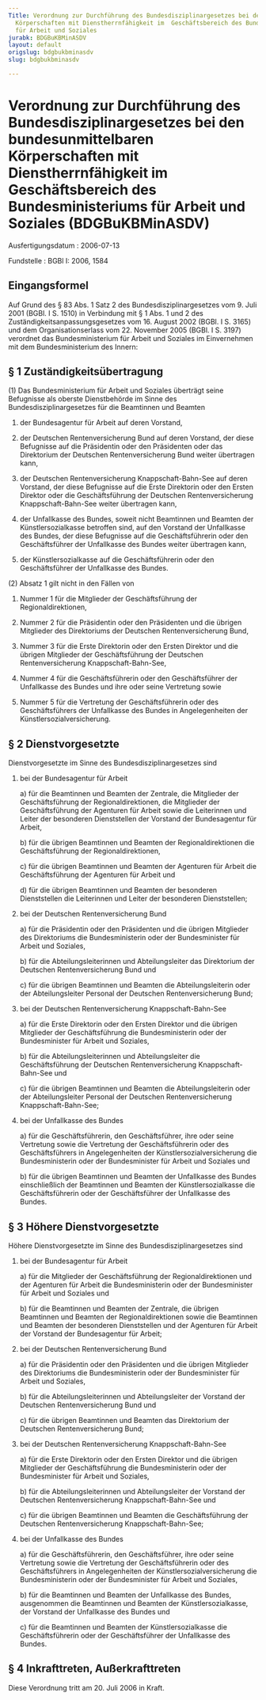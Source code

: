 ```yaml
---
Title: Verordnung zur Durchführung des Bundesdisziplinargesetzes bei den bundesunmittelbaren
  Körperschaften mit Dienstherrnfähigkeit im  Geschäftsbereich des Bundesministeriums
  für Arbeit und Soziales
jurabk: BDGBuKBMinASDV
layout: default
origslug: bdgbukbminasdv
slug: bdgbukbminasdv

---
```


# Verordnung zur Durchführung des Bundesdisziplinargesetzes bei den bundesunmittelbaren Körperschaften mit Dienstherrnfähigkeit im  Geschäftsbereich des Bundesministeriums für Arbeit und Soziales (BDGBuKBMinASDV)

Ausfertigungsdatum
:   2006-07-13

Fundstelle
:   BGBl I: 2006, 1584



## Eingangsformel

Auf Grund des § 83 Abs. 1 Satz 2 des Bundesdisziplinargesetzes vom 9.
Juli 2001 (BGBl. I S. 1510) in Verbindung mit § 1 Abs. 1 und 2 des
Zuständigkeitsanpassungsgesetzes vom 16. August 2002 (BGBl. I S. 3165)
und dem Organisationserlass vom 22. November 2005 (BGBl. I S. 3197)
verordnet das Bundesministerium für Arbeit und Soziales im
Einvernehmen mit dem Bundesministerium des Innern:


## § 1 Zuständigkeitsübertragung

(1) Das Bundesministerium für Arbeit und Soziales überträgt seine
Befugnisse als oberste Dienstbehörde im Sinne des
Bundesdisziplinargesetzes für die Beamtinnen und Beamten

1.  der Bundesagentur für Arbeit auf deren Vorstand,


2.  der Deutschen Rentenversicherung Bund auf deren Vorstand, der diese
    Befugnisse auf die Präsidentin oder den Präsidenten oder das
    Direktorium der Deutschen Rentenversicherung Bund weiter übertragen
    kann,


3.  der Deutschen Rentenversicherung Knappschaft-Bahn-See auf deren
    Vorstand, der diese Befugnisse auf die Erste Direktorin oder den
    Ersten Direktor oder die Geschäftsführung der Deutschen
    Rentenversicherung Knappschaft-Bahn-See weiter übertragen kann,


4.  der Unfallkasse des Bundes, soweit nicht Beamtinnen und Beamten der
    Künstlersozialkasse betroffen sind, auf den Vorstand der Unfallkasse
    des Bundes, der diese Befugnisse auf die Geschäftsführerin oder den
    Geschäftsführer der Unfallkasse des Bundes weiter übertragen kann,


5.  der Künstlersozialkasse auf die Geschäftsführerin oder den
    Geschäftsführer der Unfallkasse des Bundes.




(2) Absatz 1 gilt nicht in den Fällen von

1.  Nummer 1 für die Mitglieder der Geschäftsführung der
    Regionaldirektionen,


2.  Nummer 2 für die Präsidentin oder den Präsidenten und die übrigen
    Mitglieder des Direktoriums der Deutschen Rentenversicherung Bund,


3.  Nummer 3 für die Erste Direktorin oder den Ersten Direktor und die
    übrigen Mitglieder der Geschäftsführung der Deutschen
    Rentenversicherung Knappschaft-Bahn-See,


4.  Nummer 4 für die Geschäftsführerin oder den Geschäftsführer der
    Unfallkasse des Bundes und ihre oder seine Vertretung sowie


5.  Nummer 5 für die Vertretung der Geschäftsführerin oder des
    Geschäftsführers der Unfallkasse des Bundes in Angelegenheiten der
    Künstlersozialversicherung.





## § 2 Dienstvorgesetzte

Dienstvorgesetzte im Sinne des Bundesdisziplinargesetzes sind

1.  bei der Bundesagentur für Arbeit

    a)  für die Beamtinnen und Beamten der Zentrale, die Mitglieder der
        Geschäftsführung der Regionaldirektionen, die Mitglieder der
        Geschäftsführung der Agenturen für Arbeit sowie die Leiterinnen und
        Leiter der besonderen Dienststellen der Vorstand der Bundesagentur für
        Arbeit,


    b)  für die übrigen Beamtinnen und Beamten der Regionaldirektionen die
        Geschäftsführung der Regionaldirektionen,


    c)  für die übrigen Beamtinnen und Beamten der Agenturen für Arbeit die
        Geschäftsführung der Agenturen für Arbeit und


    d)  für die übrigen Beamtinnen und Beamten der besonderen Dienststellen
        die Leiterinnen und Leiter der besonderen Dienststellen;





2.  bei der Deutschen Rentenversicherung Bund

    a)  für die Präsidentin oder den Präsidenten und die übrigen Mitglieder
        des Direktoriums die Bundesministerin oder der Bundesminister für
        Arbeit und Soziales,


    b)  für die Abteilungsleiterinnen und Abteilungsleiter das Direktorium der
        Deutschen Rentenversicherung Bund und


    c)  für die übrigen Beamtinnen und Beamten die Abteilungsleiterin oder der
        Abteilungsleiter Personal der Deutschen Rentenversicherung Bund;





3.  bei der Deutschen Rentenversicherung Knappschaft-Bahn-See

    a)  für die Erste Direktorin oder den Ersten Direktor und die übrigen
        Mitglieder der Geschäftsführung die Bundesministerin oder der
        Bundesminister für Arbeit und Soziales,


    b)  für die Abteilungsleiterinnen und Abteilungsleiter die
        Geschäftsführung der Deutschen Rentenversicherung Knappschaft-Bahn-See
        und


    c)  für die übrigen Beamtinnen und Beamten die Abteilungsleiterin oder der
        Abteilungsleiter Personal der Deutschen Rentenversicherung
        Knappschaft-Bahn-See;





4.  bei der Unfallkasse des Bundes

    a)  für die Geschäftsführerin, den Geschäftsführer, ihre oder seine
        Vertretung sowie die Vertretung der Geschäftsführerin oder des
        Geschäftsführers in Angelegenheiten der Künstlersozialversicherung die
        Bundesministerin oder der Bundesminister für Arbeit und Soziales und


    b)  für die übrigen Beamtinnen und Beamten der Unfallkasse des Bundes
        einschließlich der Beamtinnen und Beamten der Künstlersozialkasse die
        Geschäftsführerin oder der Geschäftsführer der Unfallkasse des Bundes.








## § 3 Höhere Dienstvorgesetzte

Höhere Dienstvorgesetzte im Sinne des Bundesdisziplinargesetzes sind

1.  bei der Bundesagentur für Arbeit

    a)  für die Mitglieder der Geschäftsführung der Regionaldirektionen und
        der Agenturen für Arbeit die Bundesministerin oder der Bundesminister
        für Arbeit und Soziales und


    b)  für die Beamtinnen und Beamten der Zentrale, die übrigen Beamtinnen
        und Beamten der Regionaldirektionen sowie die Beamtinnen und Beamten
        der besonderen Dienststellen und der Agenturen für Arbeit der Vorstand
        der Bundesagentur für Arbeit;





2.  bei der Deutschen Rentenversicherung Bund

    a)  für die Präsidentin oder den Präsidenten und die übrigen Mitglieder
        des Direktoriums die Bundesministerin oder der Bundesminister für
        Arbeit und Soziales,


    b)  für die Abteilungsleiterinnen und Abteilungsleiter der Vorstand der
        Deutschen Rentenversicherung Bund und


    c)  für die übrigen Beamtinnen und Beamten das Direktorium der Deutschen
        Rentenversicherung Bund;





3.  bei der Deutschen Rentenversicherung Knappschaft-Bahn-See

    a)  für die Erste Direktorin oder den Ersten Direktor und die übrigen
        Mitglieder der Geschäftsführung die Bundesministerin oder der
        Bundesminister für Arbeit und Soziales,


    b)  für die Abteilungsleiterinnen und Abteilungsleiter der Vorstand der
        Deutschen Rentenversicherung Knappschaft-Bahn-See und


    c)  für die übrigen Beamtinnen und Beamten die Geschäftsführung der
        Deutschen Rentenversicherung Knappschaft-Bahn-See;





4.  bei der Unfallkasse des Bundes

    a)  für die Geschäftsführerin, den Geschäftsführer, ihre oder seine
        Vertretung sowie die Vertretung der Geschäftsführerin oder des
        Geschäftsführers in Angelegenheiten der Künstlersozialversicherung die
        Bundesministerin oder der Bundesminister für Arbeit und Soziales,


    b)  für die Beamtinnen und Beamten der Unfallkasse des Bundes, ausgenommen
        die Beamtinnen und Beamten der Künstlersozialkasse, der Vorstand der
        Unfallkasse des Bundes und


    c)  für die Beamtinnen und Beamten der Künstlersozialkasse die
        Geschäftsführerin oder der Geschäftsführer der Unfallkasse des Bundes.








## § 4 Inkrafttreten, Außerkrafttreten

Diese Verordnung tritt am 20. Juli 2006 in Kraft.


